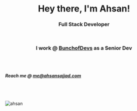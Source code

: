 <h1 align="center">Hey there, I'm Ahsan!</h1>
<h3 align="center">Full Stack Developer</h3>
<br />
<h3 align="center">I work @ <a href="https://bunchofdevs.com/" target="_blank">BunchofDevs</a> as a Senior Dev</h3>
<br /><br />
<h5>Reach me @ <a href="mailto:me@ahsansajjad.com">me@ahsansajjad.com</a></h5>
<br /><br />
<p align="left"> <img src="https://komarev.com/ghpvc/?username=ahsanic&label=Profile%20views&color=0e75b6&style=flat" alt="ahsan" /> </p>
